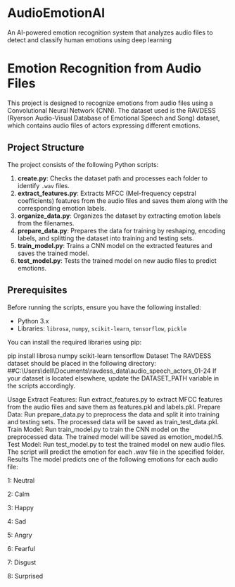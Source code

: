 # AudioEmotionAI
An AI-powered emotion recognition system that analyzes audio files to detect and classify human emotions using deep learning
# Emotion Recognition from Audio Files

This project is designed to recognize emotions from audio files using a Convolutional Neural Network (CNN). The dataset used is the RAVDESS (Ryerson Audio-Visual Database of Emotional Speech and Song) dataset, which contains audio files of actors expressing different emotions.

## Project Structure

The project consists of the following Python scripts:

1. **create.py**: Checks the dataset path and processes each folder to identify `.wav` files.
2. **extract_features.py**: Extracts MFCC (Mel-frequency cepstral coefficients) features from the audio files and saves them along with the corresponding emotion labels.
3. **organize_data.py**: Organizes the dataset by extracting emotion labels from the filenames.
4. **prepare_data.py**: Prepares the data for training by reshaping, encoding labels, and splitting the dataset into training and testing sets.
5. **train_model.py**: Trains a CNN model on the extracted features and saves the trained model.
6. **test_model.py**: Tests the trained model on new audio files to predict emotions.

## Prerequisites

Before running the scripts, ensure you have the following installed:

- Python 3.x
- Libraries: `librosa`, `numpy`, `scikit-learn`, `tensorflow`, `pickle`

You can install the required libraries using pip:

pip install librosa numpy scikit-learn tensorflow
Dataset
The RAVDESS dataset should be placed in the following directory:
##C:\Users\dell\Documents\ravdess_data\audio_speech_actors_01-24
If your dataset is located elsewhere, update the DATASET_PATH variable in the scripts accordingly.

Usage
Extract Features: Run extract_features.py to extract MFCC features from the audio files and save them as features.pkl and labels.pkl.
Prepare Data: Run prepare_data.py to preprocess the data and split it into training and testing sets. The processed data will be saved as train_test_data.pkl.
Train Model: Run train_model.py to train the CNN model on the preprocessed data. The trained model will be saved as emotion_model.h5.
Test Model: Run test_model.py to test the trained model on new audio files. The script will predict the emotion for each .wav file in the specified folder.
Results
The model predicts one of the following emotions for each audio file:

1: Neutral

2: Calm

3: Happy

4: Sad

5: Angry

6: Fearful

7: Disgust

8: Surprised
